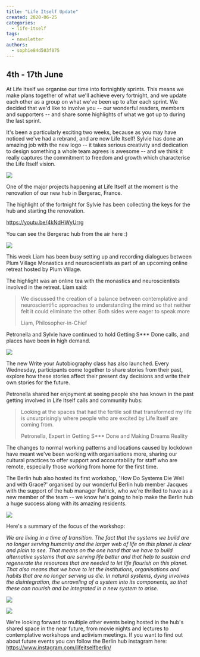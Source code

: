 ```yaml
---
title: "Life Itself Update"
created: 2020-06-25
categories: 
  - life-itself
tags: 
  - newsletter
authors: 
  - sophie84d503f875
---
```


## 4th - 17th June

At Life Itself we organise our time into fortnightly sprints. This means we make plans together of what we'll achieve every fortnight, and we update each other as a group on what we've been up to after each sprint. We decided that we'd like to involve you -- our wonderful readers, members and supporters -- and share some highlights of what we got up to during the last sprint.

It's been a particularly exciting two weeks, because as you may have noticed we've had a rebrand, and are now Life Itself! Sylvie has done an amazing job with the new logo -- it takes serious creativity and dedication to design something a whole team agrees is awesome -- and we think it really captures the commitment to freedom and growth which characterise the Life Itself vision.

![](/assets/images/pkw1pJe.png)

One of the major projects happening at Life Itself at the moment is the renovation of our new hub in Bergerac, France.

The highlight of the fortnight for Sylvie has been collecting the keys for the hub and starting the renovation.

https://youtu.be/4kNdHWyUrrg

You can see the Bergerac hub from the air here :)

![](/assets/images/jAW3tBr.png)

This week Liam has been busy setting up and recording dialogues between Plum Village Monastics and neuroscientists as part of an upcoming online retreat hosted by Plum Village.

The highlight was an online tea with the monastics and neuroscientists involved in the retreat. Liam said:

> We discussed the creation of a balance between contemplative and neuroscientific approaches to understanding the mind so that neither felt it could eliminate the other. Both sides were eager to speak more
> 
> Liam, Philosopher-in-Chief

Petronella and Sylvie have continued to hold Getting S\*\*\* Done calls, and places have been in high demand.

![](/assets/images/OLQtZdo.jpg)

The new Write your Autobiography class has also launched. Every Wednesday, participants come together to share stories from their past, explore how these stories affect their present day decisions and write their own stories for the future.

Petronella shared her enjoyment at seeing people she has known in the past getting involved in Life Itself calls and community hubs:

> Looking at the spaces that had the fertile soil that transformed my life is unsurprisingly where people who are excited by Life Itself are coming from.
> 
> Petronella, Expert in Getting S\*\*\* Done and Making Dreams Reality

The changes to normal working patterns and locations caused by lockdown have meant we've been working with organisations more, sharing our cultural practices to offer support and accountability for staff who are remote, especially those working from home for the first time.

The Berlin hub also hosted its first workshop, 'How Do Systems Die Well and with Grace?' organised by our wonderful Berlin hub member Jacques with the support of the hub manager Patrick, who we're thrilled to have as a new member of the team -- we know he's going to help make the Berlin hub a huge success along with its amazing residents.

![](/assets/images/7fZ3BE8.png)

Here's a summary of the focus of the workshop:

_We are living in a time of transition. The fact that the systems we build are no longer serving humanity and the larger web of life on this planet is clear and plain to see. That means on the one hand that we have to build alternative systems that are serving life better and that help to sustain and regenerate the resources that are needed to let life flourish on this planet. That also means that we have to let the institutions, organisations and habits that are no longer serving us die. In natural systems, dying involves the disintegration, the unraveling of a system into its components, so that these can nourish and be integrated in a new system to arise._

![](/assets/images/DYVMqy0.jpg)

![](/assets/images/oNZ5Uur.jpg)

We're looking forward to multiple other events being hosted in the hub's shared space in the near future, from movie nights and lectures to contemplative workshops and activism meetings. If you want to find out about future events you can follow the Berlin hub instagram here: https://www.instagram.com/lifeitselfberlin/
